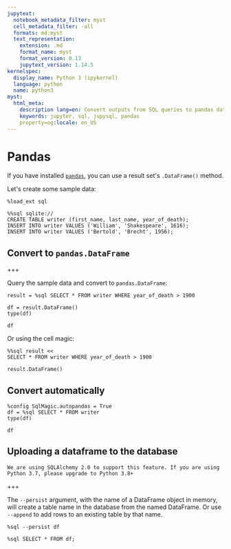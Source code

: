 ```yaml
---
jupytext:
  notebook_metadata_filter: myst
  cell_metadata_filter: -all
  formats: md:myst
  text_representation:
    extension: .md
    format_name: myst
    format_version: 0.13
    jupytext_version: 1.14.5
kernelspec:
  display_name: Python 3 (ipykernel)
  language: python
  name: python3
myst:
  html_meta:
    description lang=en: Convert outputs from SQL queries to pandas data frames using JupySQL
    keywords: jupyter, sql, jupysql, pandas
    property=og:locale: en_US
---
```


# Pandas

If you have installed [`pandas`](http://pandas.pydata.org/), you can use a result set's `.DataFrame()` method.

Let's create some sample data:

```{code-cell} ipython3
%load_ext sql
```

```{code-cell} ipython3
%%sql sqlite://
CREATE TABLE writer (first_name, last_name, year_of_death);
INSERT INTO writer VALUES ('William', 'Shakespeare', 1616);
INSERT INTO writer VALUES ('Bertold', 'Brecht', 1956);
```

## Convert to `pandas.DataFrame`

+++

Query the sample data and convert to `pandas.DataFrame`:

```{code-cell} ipython3
result = %sql SELECT * FROM writer WHERE year_of_death > 1900
```

```{code-cell} ipython3
df = result.DataFrame()
type(df)
```

```{code-cell} ipython3
df
```

Or using the cell magic:

```{code-cell} ipython3
%%sql result <<
SELECT * FROM writer WHERE year_of_death > 1900
```

```{code-cell} ipython3
result.DataFrame()
```

## Convert automatically

```{code-cell} ipython3
%config SqlMagic.autopandas = True
df = %sql SELECT * FROM writer
type(df)
```

```{code-cell} ipython3
df
```

## Uploading a dataframe to the database

```{versionadded} 0.7.0
We are using SQLAlchemy 2.0 to support this feature. If you are using Python 3.7, please upgrade to Python 3.8+
```

+++

The `--persist` argument, with the name of a  DataFrame object in memory, 
will create a table name in the database from the named DataFrame.   Or use `--append` to add rows to an existing  table by that name.

```{code-cell} ipython3
%sql --persist df
```

```{code-cell} ipython3
%sql SELECT * FROM df;
```

```{code-cell} ipython3

```
